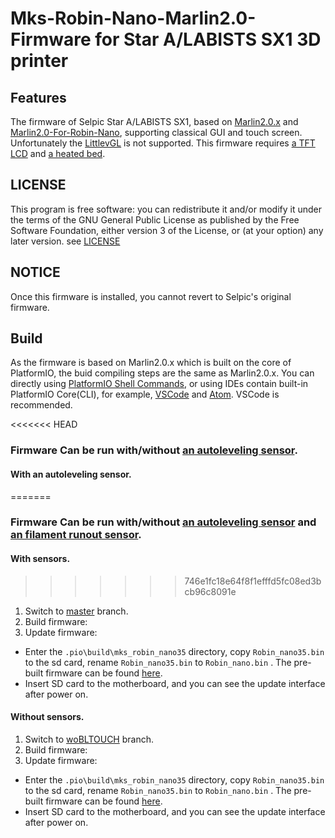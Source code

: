 # Mks-Robin-Nano-Marlin2.0-Firmware for Star A/LABISTS SX1 3D printer
## Features
The firmware of Selpic Star A/LABISTS SX1, based on [Marlin2.0.x](https://github.com/MarlinFirmware/Marlin) and [Marlin2.0-For-Robin-Nano](https://github.com/makerbase-mks/Mks-Robin-Nano-Marlin2.0-Firmware), supporting classical GUI and touch screen. Unfortunately the [LittlevGL](https://github.com/littlevgl/lvgl) is not supported. This firmware requires [a TFT LCD](https://www.amazon.com/dp/B08SGN7WDV) and [a heated bed](https://www.amazon.co.jp/dp/B08TH7SVMH).

## LICENSE
This program is free software: you can redistribute it and/or modify it under the terms of the GNU General Public License as published by the Free Software Foundation, either version 3 of the License, or (at your option) any later version. see [LICENSE](https://github.com/fooandbar/Mks-Robin-Nano-Marlin2.0-Firmware-For-Selpic-Star-A.LABISTS-SX1/blob/master/LICENSE)

## NOTICE
Once this firmware is installed, you cannot revert to Selpic's original firmware.

## Build
As the firmware is based on Marlin2.0.x which is built on the core of PlatformIO, the buid compiling steps are the same as Marlin2.0.x. You can directly using [PlatformIO Shell Commands](https://docs.platformio.org/en/latest/core/installation.html#piocore-install-shell-commands), or using IDEs contain built-in PlatformIO Core(CLI), for example, [VSCode](https://docs.platformio.org/en/latest/integration/ide/vscode.html#ide-vscode) and [Atom](https://docs.platformio.org/en/latest/integration/ide/atom.html). VSCode is recommended.

<<<<<<< HEAD
### Firmware Can be run with/without [an autoleveling sensor](https://www.thingiverse.com/thing:4831530).
#### With an autoleveling sensor.
=======
### Firmware Can be run with/without [an autoleveling sensor](https://www.thingiverse.com/thing:4831530) and [an filament runout sensor](https://www.thingiverse.com/thing:4848446).
#### With sensors.
>>>>>>> 746e1fc18e64f8f1efffd5fc08ed3bcb96c8091e
1. Switch to [master](https://github.com/fooandbar/Mks-Robin-Nano-Marlin2.0-Firmware-For-Selpic-Star-A.LABISTS-SX1) branch.
1. Build firmware:
2. Update firmware:
   
- Enter the `.pio\build\mks_robin_nano35` directory, copy `Robin_nano35.bin` to the sd card, rename `Robin_nano35.bin` to `Robin_nano.bin` . The pre-built firmware can be found [here](https://github.com/fooandbar/Mks-Robin-Nano-Marlin2.0-Firmware/tree/master/Firmware/wBLTOUCH).
- Insert SD card to the motherboard, and you can see the update interface after power on.   

#### Without sensors.

1. Switch to [woBLTOUCH](https://github.com/fooandbar/Mks-Robin-Nano-Marlin2.0-Firmware-For-Selpic-Star-A.LABISTS-SX1/tree/woBLTOUCH) branch.
2. Build firmware:
3. Update firmware:
   
- Enter the `.pio\build\mks_robin_nano35` directory, copy `Robin_nano35.bin` to the sd card, rename `Robin_nano35.bin` to `Robin_nano.bin` . The pre-built firmware can be found [here](https://github.com/fooandbar/Mks-Robin-Nano-Marlin2.0-Firmware-For-Selpic-Star-A.LABISTS-SX1/tree/woBLTOUCH/Firmware/woBLTOUCH).
- Insert SD card to the motherboard, and you can see the update interface after power on.   
